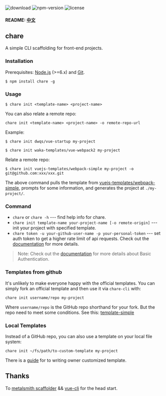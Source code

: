 ![download](https://img.shields.io/npm/dt/chare.svg) ![npm-version](https://img.shields.io/npm/v/chare.svg) ![license](https://img.shields.io/npm/l/chare.svg)

#### README: [中文](https://github.com/dwqs/chare/blob/master/README_zh.md)

## chare
A simple CLI scaffolding for front-end projects.

### Installation
Prerequisites: [Node.js](https://nodejs.org/en/) (>=6.x) and [Git](https://git-scm.com/).

```
$ npm install chare -g
```

### Usage
```
$ chare init <template-name> <project-name>
```

You can also relate a remote repo: 

```
chare init <template-name> <project-name> -o remote-repo-url
```

Example:

```
$ chare init dwqs/vue-startup my-project

$ chare init waka-templates/vue-webpack2 my-project
```

Relate a remote repo:

```
$ chare init vuejs-templates/webpack-simple my-project -o git@github.com:xxx/xxx.git
```

The above command pulls the template from [vuejs-templates/webpack-simple](https://github.com/vuejs-templates/webpack-simple), prompts for some information, and generates the project at `./my-project/`.


### Command

* `chare` or `chare -h` --- find help info for chare.
* `chare init template-name your-project-name [-o remote-origin]` --- init your project with specified template.
* `chare token -u your-github-user-name -p your-personal-token` --- set auth token to get a higher rate limit of api requests. Check out the [documentation](https://developer.github.com/v3/#rate-limiting) for more details.

>Note: Check out the [documentation](https://developer.github.com/v3/auth/#basic-authentication) for more details about Basic Authentication.

### Templates from github
It's unlikely to make everyone happy with the official templates. You can simply fork an official template and then use it via `chare-cli` with:

```
chare init username/repo my-project
```

Where `username/repo` is the GitHub repo shorthand for your fork. But the repo need to meet some conditions. See this: [template-simple](https://github.com/dwqs/template-simple/blob/master/README_en.md)

### Local Templates

Instead of a GitHub repo, you can also use a template on your local file system:

```
chare init ~/fs/path/to-custom-template my-project
```

There is a [guide](https://github.com/dwqs/template-simple/blob/master/README_en.md) for to writing owner customized template.

## Thanks
To [metalsmith scaffolder](https://github.com/metalsmith/metalsmith/blob/master/examples/project-scaffolder) && [vue-cli](https://github.com/vuejs/vue-cli) for the head start.
